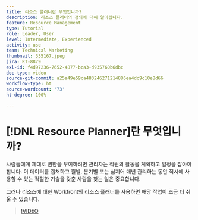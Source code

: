 ```yaml
---
title: 리소스 플래너란 무엇입니까?
description: 리소스 플래너의 정의에 대해 알아봅니다.
feature: Resource Management
type: Tutorial
role: Leader, User
level: Intermediate, Experienced
activity: use
team: Technical Marketing
thumbnail: 335167.jpeg
jira: KT-8879
exl-id: f4d97236-7652-4877-bca3-d935760b6dbc
doc-type: video
source-git-commit: a25a49e59ca483246271214886ea4dc9c10e8d66
workflow-type: ht
source-wordcount: '73'
ht-degree: 100%

---
```


# [!DNL Resource Planner]란 무엇입니까?

사람들에게 제대로 권한을 부여하려면 관리자는 직원의 활동을 계획하고 일정을 잡아야 합니다. 이 데이터를 캡처하고 월별, 분기별 또는 심지어 매년 관리하는 동안 적시에 사용할 수 있는 적절한 기술을 갖춘 사람을 찾는 일은 중요합니다.

그러나 리소스에 대한 Workfront의 리소스 플래너를 사용하면 해당 작업이 조금 더 쉬울 수 있습니다.


>[!VIDEO](https://video.tv.adobe.com/v/335167/?quality=12&learn=on)
